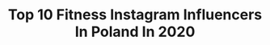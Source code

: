 ---
title: Top 10 Fitness Instagram Influencers In Poland In 2020
description: >-
  Find top fitness Instagram influencers in Poland in 2020. Most popular hashtags: #suplementy #style #home #fitness.
platform: Instagram
profiles:
  - username: "siostry_adihd"
    fullname: >-
      Ilona i Milena Krawczyńskie👯🎥
    location: "Poland"
    followers: 181571
    engagement: 1062
    commentsToLikes: 0.099491
    id: ck0u0xampv6360i19rgjvx070
    verified: false
    hashtags: "#joannako, #czujelato, #noworodek, #pepkowe"
  - username: "lindadavies_1202"
    fullname: >-
      Linda Davies
    location: "Poland"
    followers: 12484
    engagement: 1598
    commentsToLikes: 0.093233
    id: ckapavxg0xnxz0i78p8kc8m5c
    verified: false
    hashtags: "#adidasleggings, #highwaistjeans, #funtimes, #bodypositive"
  - username: "blonde.lady"
    fullname: >-
      Aneta Putowska 👰🏼🔒🇵🇱
    location: "Poland"
    followers: 114776
    engagement: 673
    commentsToLikes: 0.040232
    id: ck9hb8ylufun20j78n1zm26rz
    verified: false
    hashtags: "#motywacja, #styl, #styleinspo, #skincare"
  - username: "kasia_dzierzanowska"
    fullname: >-
      Kasia
    location: "Poland"
    followers: 9141
    engagement: 1751
    commentsToLikes: 0.048997
    id: ck8t3q16w41zv0j78akzvxrfv
    verified: false
    hashtags: "#mondaymood, #gymherolife, #omlet, #gymglamour"
  - username: "kaaaro_wu"
    fullname: >-
      Lifestyle
    location: "Poland"
    followers: 15855
    engagement: 703
    commentsToLikes: 0.153578
    id: ck15qb5cc1zsm0i19nwb10g5b
    verified: false
    hashtags: "#herbata, #chill, #zimowewieczory, #sprandigirl"
  - username: "summerszysz"
    fullname: >-
      Aneta
    location: "Poland"
    followers: 96250
    engagement: 695
    commentsToLikes: 0.028159
    id: ck8tds92n4l4p0j78vkzkldjk
    verified: false
    hashtags: "#lovely, #shorthair, #girlswithtattoo, #outfit"
  - username: "adrianna.kalisz"
    fullname: >-
      Adrianna Kalisz
    location: "Poland"
    followers: 16063
    engagement: 686
    commentsToLikes: 0.085645
    id: ckaoze6ynlhep0i78breboukg
    verified: false
    hashtags: "#purelove, #bff"
  - username: "ela_fab_"
    fullname: >-
      Ela
    location: "Poland"
    followers: 8230
    engagement: 1705
    commentsToLikes: 0.141523
    id: ck9hbtw96iff10j78lo7v1r3a
    verified: false
    hashtags: "#chocolate, #foot, #dontgiveup, #reset"
  - username: "mom.wife.woman"
    fullname: >-
      MODNA MAMA
    location: "Poland"
    followers: 62986
    engagement: 355
    commentsToLikes: 0.093068
    id: ck15tjt97iftc0i19ktyeik52
    verified: false
    hashtags: "#soraya, #summer, #emolium, #lipstick"
  - username: "veronicabielik"
    fullname: >-
      Veronica Bielik
    location: "Poland"
    followers: 2889329
    engagement: 289
    commentsToLikes: 0.024840
    id: ck13afesyq4ua0i19pcaqolzd
    verified: true
    hashtags: "#home, #sprezentowani, #dzienmatki, #onlyjoking"
---